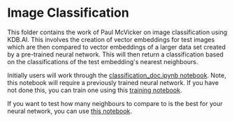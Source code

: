 # Image Classification

This folder contains the work of Paul McVicker on image classification using KDB.AI. This involves the creation of vector embeddings for test images which are then compared to vector embeddings of a larger data set created by a pre-trained neural network. This will then return a classification based on the classifications of the test embedding's nearest neighbours.

Initially users will work through the [classification_doc.ipynb notebook](https://github.com/paul-mcvicker/kdbai-research/blob/main/Image%20Search/Image%20Classification/classification_doc.ipynb). Note, this notebook will require a previously trained neural network. If you have not done this, you can train one using this [training notebook](https://github.com/DataIntellectTech/kdbai-research/blob/main/Image%20Search/Image_search/COVID_model_training.ipynb). 

If you want to test how many neighbours to compare to is the best for your neural network, you can use [this notebook](https://github.com/paul-mcvicker/kdbai-research/blob/main/Image%20Search/Image%20Classification/search_length_testing-Copy1.ipynb).

